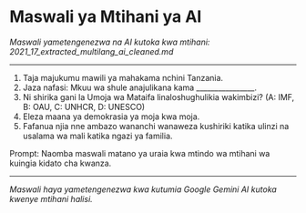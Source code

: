 # Maswali ya Mtihani ya AI
*Maswali yametengenezwa na AI kutoka kwa mtihani: 2021_17_extracted_multilang_ai_cleaned.md*

---

1.  Taja majukumu mawili ya mahakama nchini Tanzania.
2.  Jaza nafasi: Mkuu wa shule anajulikana kama ________________.
3.  Ni shirika gani la Umoja wa Mataifa linaloshughulikia wakimbizi? (A: IMF, B: OAU, C: UNHCR, D: UNESCO)
4.  Eleza maana ya demokrasia ya moja kwa moja.
5.  Fafanua njia nne ambazo wananchi wanaweza kushiriki katika ulinzi na usalama wa mali katika ngazi ya familia.

Prompt: Naomba maswali matano ya uraia kwa mtindo wa mtihani wa kuingia kidato cha kwanza.

---
*Maswali haya yametengenezwa kwa kutumia Google Gemini AI kutoka kwenye mtihani halisi.*
